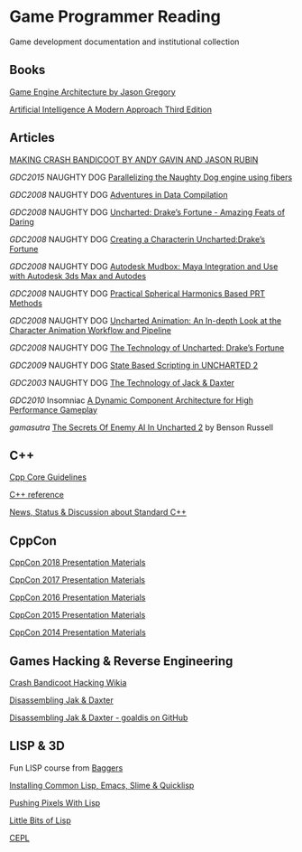 # Game Programmer Reading

Game development documentation and institutional collection 

## Books

[Game Engine Architecture by Jason Gregory](https://www.gameenginebook.com)

[Artificial Intelligence A Modern Approach Third Edition](https://www.google.ru/url?sa=t&rct=j&q=&esrc=s&source=web&cd=1&ved=2ahUKEwiuw9bFsL3eAhWyiqYKHYtPAigQFjAAegQICRAC&url=https%3A%2F%2Ffaculty.psau.edu.sa%2Ffiledownload%2Fdoc-7-pdf-a154ffbcec538a4161a406abf62f5b76-original.pdf&usg=AOvVaw0i7pLrlBs9LMW296xeV6b0)

## Articles

[MAKING CRASH BANDICOOT BY ANDY GAVIN AND JASON RUBIN](https://www.naughtydog.com/blog/making_crash_bandicoot_by_andy_gavin_and_jason_rubin)

_GDC2015_ NAUGHTY DOG [Parallelizing the Naughty Dog
engine using fibers](https://github.com/hww/game_programmer_reading/tree/master/nd/GDC_Parallelizing_The_Naughty_Gyrling_Christian.pdf)

_GDC2008_ NAUGHTY DOG [Adventures in Data Compilation](https://github.com/hww/game_programmer_reading/tree/master/nd/Naughty-Dog-GDC08-Adventures-In-Data-Compilation.pdf)

_GDC2008_ NAUGHTY DOG [
Uncharted: Drake’s Fortune - Amazing Feats of Daring](https://github.com/hww/game_programmer_reading/tree/master/nd/Naughty-Dog-GDC08-Amazing-Feats-of-Daring-Uncharted-Postmortem.pdf)

_GDC2008_ NAUGHTY DOG [Creating a Characterin Uncharted:Drake’s Fortune](https://github.com/hww/game_programmer_reading/tree/master/nd/Naughty-Dog-GDC08-Creating-a-Character-in-Drakes-Fortune.pdf)

_GDC2008_ NAUGHTY DOG [Autodesk Mudbox: Maya Integration and Use with Autodesk 3ds Max and Autodes](https://github.com/hww/game_programmer_reading/tree/master/nd/Naughty-Dog-GDC08-Mudbox.pdf)

_GDC2008_ NAUGHTY DOG [Practical Spherical Harmonics
Based PRT Methods](https://github.com/hww/game_programmer_reading/tree/master/nd/Naughty-Dog-GDC08-Practical-Spherical-Harmonics-Based-PRT-Methods.pdf)

_GDC2008_ NAUGHTY DOG [Uncharted Animation: An In-depth Look at the Character Animation Workflow and Pipeline](https://github.com/hww/game_programmer_reading/tree/master/nd/Naughty-Dog-GDC08-UNCHARTED-Animation-Workflow.pdf)

_GDC2008_ NAUGHTY DOG [The Technology of Uncharted: Drake’s Fortune](https://github.com/hww/game_programmer_reading/tree/master/nd/Naughty-Dog-GDC08-UNCHARTED-Tech.pdf)

_GDC2009_ NAUGHTY DOG [State Based Scripting in UNCHARTED 2](https://github.com/hww/game_programmer_reading/tree/master/nd)

_GDC2003_ NAUGHTY DOG [The Technology of Jack & Daxter](https://github.com/hww/game_programmer_reading/tree/master/nd/Naughty-Dog-GDC03-The-Technology-of-Jak-Daxter.pdf)

_GDC2010_ Insomniac [A Dynamic Component Architecture for High Performance Gameplay](https://github.com/hww/game_programmer_reading/tree/master/insomniac/Terrance_Cohen_DynamicComponentArchitecture.pdf)

_gamasutra_ [The Secrets Of Enemy AI In Uncharted 2](https://www.gamasutra.com/view/feature/134566/the_secrets_of_enemy_ai_in_.php)
 by Benson Russell

## C++

[Cpp Core Guidelines](https://github.com/isocpp/CppCoreGuidelines/blob/master/CppCoreGuidelines.md)

[C++ reference](https://en.cppreference.com/w/)

[News, Status & Discussion about Standard C++](https://isocpp.org)


## CppCon

[CppCon 2018 Presentation Materials](https://github.com/CppCon/CppCon2018)

[CppCon 2017 Presentation Materials](https://github.com/CppCon/CppCon2017)

[CppCon 2016 Presentation Materials](https://github.com/CppCon/CppCon2016)

[CppCon 2015 Presentation Materials](https://github.com/CppCon/CppCon2015)

[CppCon 2014 Presentation Materials](https://github.com/CppCon/CppCon2014)

## Games Hacking & Reverse Engineering

[Crash Bandicoot Hacking Wikia](http://crash-hacking.wikia.com/wiki/Crash_Bandicoot_Hacking_Wikia)

[Disassembling Jak & Daxter](https://github.com/rmitton/goaldis)

[Disassembling Jak & Daxter - goaldis on GitHub](https://github.com/rmitton/goaldis)


## LISP & 3D

Fun LISP course from [Baggers](https://github.com/cbaggers)

[Installing Common Lisp, Emacs, Slime & Quicklisp](https://www.youtube.com/playlist?list=PL2VAYZE_4wRIoHsU5cEBIxCYcbHzy4Ypj)

[Pushing Pixels With Lisp](https://www.youtube.com/playlist?list=PL2VAYZE_4wRITJBv6saaKouj4sWSG1FcS)

[Little Bits of Lisp](https://www.youtube.com/playlist?list=PL2VAYZE_4wRJi_vgpjsH75kMhN4KsuzR_)

[CEPL](https://www.youtube.com/playlist?list=PL2VAYZE_4wRKKr5pJzfYD1w4tKCXARs5y)



